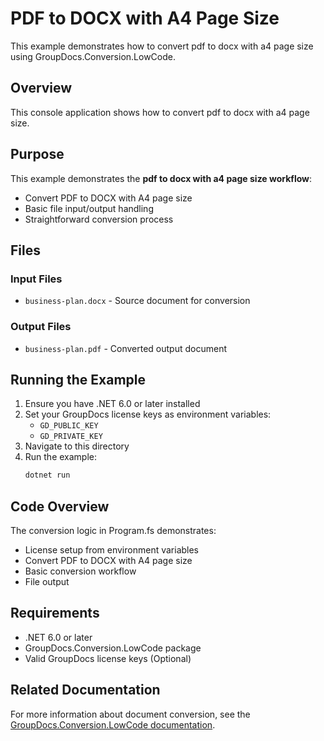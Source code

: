 ﻿# PDF to DOCX with A4 Page Size

This example demonstrates how to convert pdf to docx with a4 page size using GroupDocs.Conversion.LowCode.

## Overview

This console application shows how to convert pdf to docx with a4 page size.

## Purpose

This example demonstrates the **pdf to docx with a4 page size workflow**:
- Convert PDF to DOCX with A4 page size
- Basic file input/output handling
- Straightforward conversion process

## Files

### Input Files
- `business-plan.docx` - Source document for conversion

### Output Files
- `business-plan.pdf` - Converted output document

## Running the Example

1. Ensure you have .NET 6.0 or later installed
2. Set your GroupDocs license keys as environment variables:
   - `GD_PUBLIC_KEY`
   - `GD_PRIVATE_KEY`
3. Navigate to this directory
4. Run the example:
   ```bash
   dotnet run
   ```

## Code Overview

The conversion logic in Program.fs demonstrates:
- License setup from environment variables
- Convert PDF to DOCX with A4 page size
- Basic conversion workflow
- File output

## Requirements

- .NET 6.0 or later
- GroupDocs.Conversion.LowCode package
- Valid GroupDocs license keys (Optional)

## Related Documentation

For more information about document conversion, see the [GroupDocs.Conversion.LowCode documentation](https://docs.groupdocs.net/conversion/developer-guide/).

